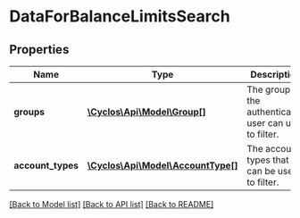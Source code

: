 # DataForBalanceLimitsSearch

## Properties
Name | Type | Description | Notes
------------ | ------------- | ------------- | -------------
**groups** | [**\Cyclos\Api\Model\Group[]**](Group.md) | The groups the authenticated user can use to filter. | [optional] 
**account_types** | [**\Cyclos\Api\Model\AccountType[]**](AccountType.md) | The account types that can be used to filter. | [optional] 

[[Back to Model list]](../../README.md#documentation-for-models) [[Back to API list]](../../README.md#documentation-for-api-endpoints) [[Back to README]](../../README.md)

